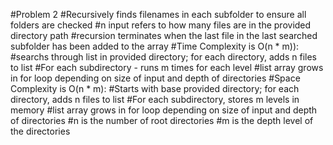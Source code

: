 #Problem 2
#Recursively finds filenames in each subfolder to ensure all folders are checked
#n input refers to how many files are in the provided directory path
#recursion terminates when the last file in the last searched subfolder has been added to the array
#Time Complexity is O(n * m)):
#searchs through list in provided directory; for each directory, adds n files to list
#For each subdirectory - runs m times for each level
#list array grows in for loop depending on size of input and depth of directories
#Space Complexity is O(n * m):
#Starts with base provided directory; for each directory, adds n files to list
#For each subdirectory, stores m levels in memory
#list array grows in for loop depending on size of input and depth of directories
#n is the number of root directories
#m is the depth level of the directories
